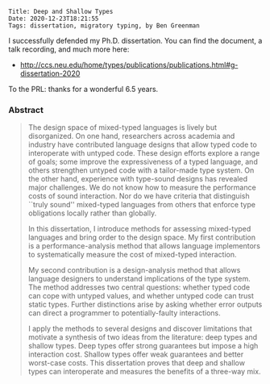     Title: Deep and Shallow Types
    Date: 2020-12-23T18:21:55
    Tags: dissertation, migratory typing, by Ben Greenman

I successfully defended my Ph.D. dissertation.
You can find the document, a talk recording, and much more here:

- <http://ccs.neu.edu/home/types/publications/publications.html#g-dissertation-2020>

To the PRL: thanks for a wonderful 6.5 years.

<!-- more -->

### Abstract

> The design space of mixed-typed languages is lively but disorganized.
> On one hand, researchers across academia and industry have contributed language
>  designs that allow typed code to interoperate with untyped code.
> These design efforts explore a range of goals;
>  some improve the expressiveness of a typed language, and
>  others strengthen untyped code with a tailor-made type system.
> On the other hand, experience with type-sound designs has revealed major challenges.
> We do not know how to measure the performance costs of sound interaction.
> Nor do we have criteria that distinguish ``truly sound'' mixed-typed languages
>  from others that enforce type obligations locally rather than globally.
>
> In this dissertation, I introduce methods for assessing
>  mixed-typed languages and bring order to the design space.
> My first contribution is a performance-analysis method that allows language
>  implementors to systematically measure the cost of mixed-typed interaction.
>
> My second contribution is a design-analysis method that allows language designers
>  to understand implications of the type system.
> The method addresses two central questions: whether typed code can cope with
>  untyped values, and whether untyped code can trust static types.
> Further distinctions arise by asking whether error outputs can
>  direct a programmer to potentially-faulty interactions.
>
> I apply the methods to several designs and discover limitations that motivate
>  a synthesis of two ideas from the literature:
>  deep types and shallow types.
> Deep types offer strong guarantees but impose a high interaction cost.
> Shallow types offer weak guarantees and better worst-case costs.
> This dissertation proves that deep and shallow types can interoperate
>  and measures the benefits of a three-way mix.


